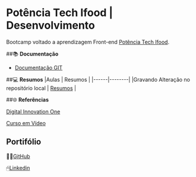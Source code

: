 # Potência Tech Ifood | Desenvolvimento

Bootcamp voltado a aprendizagem Front-end
[Potência Tech Ifood](https://web.dio.me/track/b19b1586-8a94-4eb7-95af-15d785b6e96e).

##📚 **Documentação**
- [Documentação GIT]()

##💻 **Resumos**
|Aulas | Resumos |
|------|--------|
|Gravando Alteração no repositório local | [Resumos]() |

##🌐 **Referências**

[Digital Innovation One](https://web.dio.me/home)

[Curso em Vídeo](https://www.cursoemvideo.com)

## **Portifólio**
👨‍💻[GitHub](https://github.com/DevWyl)

🖱[Linkedin](https://www.linkedin.com/in/wylkerson-arantes-67747b215/)
